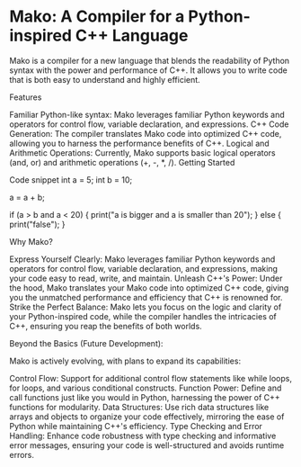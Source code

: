 # Mako: A Compiler for a Python-inspired C++ Language

Mako is a compiler for a new language that blends the readability of Python syntax with the power and performance of C++. It allows you to write code that is both easy to understand and highly efficient.

Features

Familiar Python-like syntax: Mako leverages familiar Python keywords and operators for control flow, variable declaration, and expressions.
C++ Code Generation: The compiler translates Mako code into optimized C++ code, allowing you to harness the performance benefits of C++.
Logical and Arithmetic Operations: Currently, Mako supports basic logical operators (and, or) and arithmetic operations (+, -, *, /).
Getting Started

Code snippet
int a = 5;
int b = 10;

a = a + b;

if (a > b and a < 20) {
    print("a is bigger and a is smaller than 20");
} else {
    print("false");
}

Why Mako?

Express Yourself Clearly: Mako leverages familiar Python keywords and operators for control flow, variable declaration, and expressions, making your code easy to read, write, and maintain.
Unleash C++'s Power: Under the hood, Mako translates your Mako code into optimized C++ code, giving you the unmatched performance and efficiency that C++ is renowned for.
Strike the Perfect Balance: Mako lets you focus on the logic and clarity of your Python-inspired code, while the compiler handles the intricacies of C++, ensuring you reap the benefits of both worlds.


Beyond the Basics (Future Development):

Mako is actively evolving, with plans to expand its capabilities:

Control Flow: Support for additional control flow statements like while loops, for loops, and various conditional constructs.
Function Power: Define and call functions just like you would in Python, harnessing the power of C++ functions for modularity.
Data Structures: Use rich data structures like arrays and objects to organize your code effectively, mirroring the ease of Python while maintaining C++'s efficiency.
Type Checking and Error Handling: Enhance code robustness with type checking and informative error messages, ensuring your code is well-structured and avoids runtime errors.


